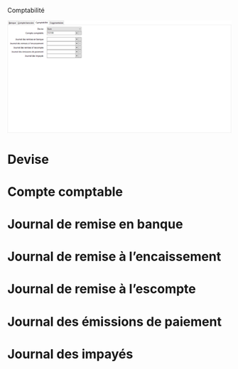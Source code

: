 




Comptabilité




![](../../assets/images/Banques/2-2/OngletComptabilite.png)


# Devise


# Compte comptable


# Journal de remise en banque


# Journal de remise à l’encaissement


# Journal de remise à l’escompte


# Journal des émissions de paiement


# Journal des impayés


